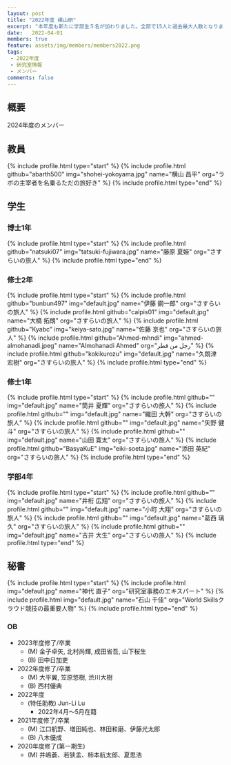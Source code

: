 ```yaml
---
layout: post
title: "2022年度 横山研"
excerpt: "本年度も新たに学部生５名が加わりました。全部で15人と過去最大人数となりました。"
date:   2022-04-01
members: true
feature: assets/img/members/members2022.png
tags: 
 - 2022年度
 - 研究室情報
 - メンバー
comments: false
---
```

## 概要

2024年度のメンバー<br>

## 教員

{% include profile.html type="start" %}
    {% include profile.html github="abarth500" img="shohei-yokoyama.jpg" name="横山 昌平" org="ラボの主宰者を名乗るただの旅好き" %}
{% include profile.html type="end" %}

## 学生

### 博士1年
{% include profile.html type="start" %}
    {% include profile.html github="natsuki07" img="tatsuki-fujiwara.jpg" name="藤原 夏姫" org="さすらいの旅人" %}
{% include profile.html type="end" %}

### 修士2年
{% include profile.html type="start" %}
    {% include profile.html github="bunbun497" img="default.jpg" name="伊藤 鋼一郎" org="さすらいの旅人" %}
    {% include profile.html github="calpis01" img="default.jpg" name="大橋 拓朗" org="さすらいの旅人" %}
    {% include profile.html github="Kyabc" img="keiya-sato.jpg" name="佐藤 京也" org="さすらいの旅人" %}
    {% include profile.html github="Ahmed-mhndi" img="ahmed-almohanadi.jpeg" name="Almohanadi Ahmed" org="رجل من قطر" %}
    {% include profile.html github="kokikurozu" img="default.jpg" name="久朗津　宏樹" org="さすらいの旅人" %}
{% include profile.html type="end" %}

### 修士1年
{% include profile.html type="start" %}
    {% include profile.html github="" img="default.jpg" name="筒井 夏輝" org="さすらいの旅人" %}
    {% include profile.html github="" img="default.jpg" name="織田 大幹" org="さすらいの旅人" %}
    {% include profile.html github="" img="default.jpg" name="矢野 健斗" org="さすらいの旅人" %}
    {% include profile.html github="" img="default.jpg" name="山田 寛太" org="さすらいの旅人" %}
    {% include profile.html github="BasyaKuE" img="eiki-soeta.jpg" name="添田 英紀" org="さすらいの旅人" %}
{% include profile.html type="end" %}

### 学部4年

{% include profile.html type="start" %}
    {% include profile.html github="" img="default.jpg" name="井桁 広翔" org="さすらいの旅人" %}
    {% include profile.html github="" img="default.jpg" name="小町 大翔" org="さすらいの旅人" %}
    {% include profile.html github="" img="default.jpg" name="葛西 璃久" org="さすらいの旅人" %}
    {% include profile.html github="" img="default.jpg" name="吉井 大生" org="さすらいの旅人" %}
{% include profile.html type="end" %}


## 秘書

{% include profile.html type="start" %}
    {% include profile.html img="default.jpg" name="神代 直子" org="研究室事務のエキスパート" %}
    {% include profile.html img="default.jpg" name="石山 千佳" org="World Skillsクラウド競技の最重要人物" %}
{% include profile.html type="end" %}

### OB
* 2023年度修了/卒業
    * (M) 金子卓矢, 北村尚輝, 成田省吾, 山下桜生
    * (B) 田中日加吏
* 2022年度修了/卒業
    * (M) 大平翼, 笠原悠樹, 渋川大樹
    * (B) 西村優典
* 2022年度
    * (特任助教) Jun-Li Lu
        * 2022年4月～5月在籍
* 2021年度修了/卒業
    * (M) 江口航野、増田純也、林田和磨、伊藤光太郎
    * (B) 八木優成
* 2020年度修了(第一期生)
    * (M) 井嶋蒼、若狭孟、柿本航太郎、夏思浩
